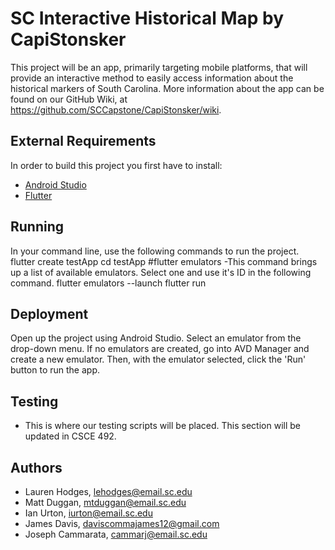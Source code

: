 # SC Interactive Historical Map by CapiStonsker

This project will be an app, primarily targeting mobile platforms, that will provide an interactive method to easily access information about the historical markers of South Carolina. More information about the app can be found on our GitHub Wiki, at https://github.com/SCCapstone/CapiStonsker/wiki.


## External Requirements

In order to build this project you first have to install:

* [Android Studio](https://developer.android.com/studio)
* [Flutter](https://flutter.dev/docs/get-started/install/windows)


## Running

In your command line, use the following commands to run the project.
    flutter create testApp
    cd testApp
    #flutter emulators
        -This command brings up a list of available emulators. Select one 	and use it's ID in the following command.
    flutter emulators --launch <emulator id>
    flutter run


## Deployment

Open up the project using Android Studio. Select an emulator from the drop-down menu. If no emulators are created, go into AVD Manager and create a new emulator. Then, with the emulator selected, click the 'Run' button to run the app.


## Testing

* This is where our testing scripts will be placed. This section will be updated in CSCE 492.


## Authors

* Lauren Hodges, lehodges@email.sc.edu
* Matt Duggan, mtduggan@email.sc.edu
* Ian Urton, iurton@email.sc.edu
* James Davis, daviscommajames12@gmail.com
* Joseph Cammarata, cammarj@email.sc.edu
